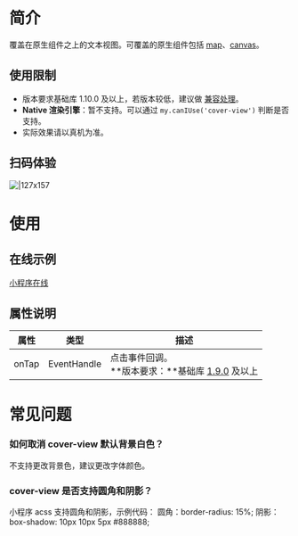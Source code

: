 # 简介

覆盖在原生组件之上的文本视图。可覆盖的原生组件包括 [map](https://opendocs.alipay.com/mini/component/map)、[canvas](https://opendocs.alipay.com/mini/component/canvas)。

## 使用限制

- 版本要求基础库 1.10.0 及以上，若版本较低，建议做 [兼容处理](https://opendocs.alipay.com/mini/framework/compatibility)。
- **Native 渲染引擎**：暂不支持。可以通过 `my.canIUse('cover-view')` 判断是否支持。
- 实际效果请以真机为准。

## 扫码体验

![|127x157](https://gw.alipayobjects.com/mdn/rms_d929c6/afts/img/A*JFj2RaJ7iKEAAAAAAAAAAABjARQnAQ#align=left&display=inline&height=1906&margin=%5Bobject%20Object%5D&originHeight=1906&originWidth=1540&status=done&style=none&width=127)

# 使用

## 在线示例

[小程序在线](https://opendocs.alipay.com/openbox/mini/opendocs/basic-component?view=preview&defaultPage=pages/cover-view/index&defaultOpenedFiles=pages/cover-view/index&theme=light)

## 属性说明

| **属性** | **类型** | **描述** |
| --- | --- | --- |
| onTap | EventHandle | 点击事件回调。<br />**版本要求：**基础库 [1.9.0](https://opendocs.alipay.com/mini/framework/compatibility) 及以上 |

# 常见问题

### 如何取消 cover-view 默认背景白色？

不支持更改背景色，建议更改字体颜色。

### cover-view 是否支持圆角和阴影？

小程序 acss 支持圆角和阴影，示例代码： 圆角：border-radius: 15%; 阴影：box-shadow: 10px 10px 5px #888888;
